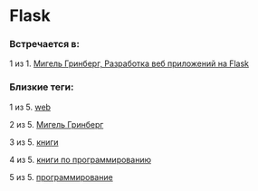 # Flask

### Встречается в:

1 из 1. [Мигель Гринберг, Разработка веб приложений на Flask](../Книги/Программирование/Мигель%20Гринберг%20-%20Разработка%20веб%20приложений%20на%20Flask.md)


### Близкие теги:

1 из 5. [web](../__tags/web.md)

2 из 5. [Мигель Гринберг](../__tags/migel_grinberg.md)

3 из 5. [книги](../__tags/knigi.md)

4 из 5. [книги по программированию](../__tags/knigi_po_programmirovaniy.md)

5 из 5. [программирование](../__tags/programmirovanie.md)

